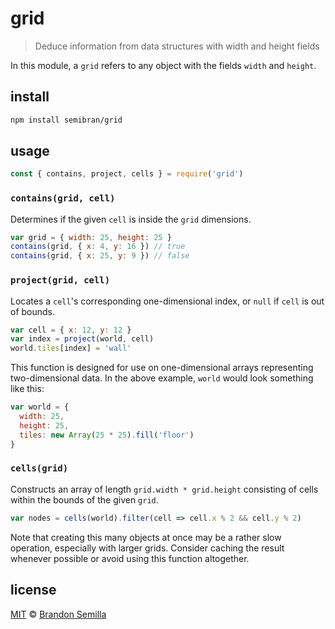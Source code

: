 # grid
> Deduce information from data structures with width and height fields

In this module, a `grid` refers to any object with the fields `width` and `height`.

## install
```sh
npm install semibran/grid
```

## usage
```javascript
const { contains, project, cells } = require('grid')
```

### `contains(grid, cell)`
Determines if the given `cell` is inside the `grid` dimensions.
```javascript
var grid = { width: 25, height: 25 }
contains(grid, { x: 4, y: 16 }) // true
contains(grid, { x: 25, y: 9 }) // false
```

### `project(grid, cell)`
Locates a `cell`'s corresponding one-dimensional index, or `null` if `cell` is out of bounds.
```javascript
var cell = { x: 12, y: 12 }
var index = project(world, cell)
world.tiles[index] = 'wall'
```
This function is designed for use on one-dimensional arrays representing two-dimensional data. In the above example, `world` would look something like this:
```javascript
var world = {
  width: 25,
  height: 25,
  tiles: new Array(25 * 25).fill('floor')
}
```

### `cells(grid)`
Constructs an array of length `grid.width * grid.height` consisting of cells within the bounds of the given `grid`.
```javascript
var nodes = cells(world).filter(cell => cell.x % 2 && cell.y % 2)
```
Note that creating this many objects at once may be a rather slow operation, especially with larger grids. Consider caching the result whenever possible or avoid using this function altogether.

## license
[MIT](https://opensource.org/licenses/MIT) © [Brandon Semilla](https://git.io/semibran)
